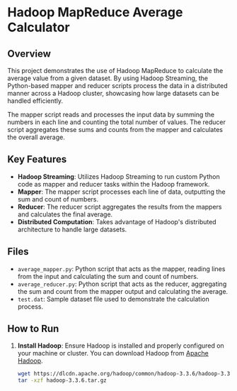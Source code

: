# Hadoop MapReduce Average Calculator

## Overview
This project demonstrates the use of Hadoop MapReduce to calculate the average value from a given dataset. By using Hadoop Streaming, the Python-based mapper and reducer scripts process the data in a distributed manner across a Hadoop cluster, showcasing how large datasets can be handled efficiently.

The mapper script reads and processes the input data by summing the numbers in each line and counting the total number of values. The reducer script aggregates these sums and counts from the mapper and calculates the overall average.

## Key Features
- **Hadoop Streaming**: Utilizes Hadoop Streaming to run custom Python code as mapper and reducer tasks within the Hadoop framework.
- **Mapper**: The mapper script processes each line of data, outputting the sum and count of numbers.
- **Reducer**: The reducer script aggregates the results from the mappers and calculates the final average.
- **Distributed Computation**: Takes advantage of Hadoop's distributed architecture to handle large datasets.

## Files
- `average_mapper.py`: Python script that acts as the mapper, reading lines from the input and calculating the sum and count of numbers.
- `average_reducer.py`: Python script that acts as the reducer, aggregating the sum and count from the mapper output and calculating the average.
- `test.dat`: Sample dataset file used to demonstrate the calculation process.

## How to Run
1. **Install Hadoop**: Ensure Hadoop is installed and properly configured on your machine or cluster. You can download Hadoop from [Apache Hadoop](https://hadoop.apache.org/releases.html).
   ```bash
   wget https://dlcdn.apache.org/hadoop/common/hadoop-3.3.6/hadoop-3.3.6.tar.gz
   tar -xzf hadoop-3.3.6.tar.gz
